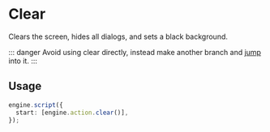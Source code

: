 # Clear

Clears the screen, hides all dialogs, and sets a black background.

::: danger
Avoid using clear directly, instead make another branch and [jump](/guide/actions/jump) into it.
:::

## Usage

```ts
engine.script({
  start: [engine.action.clear()],
});
```
